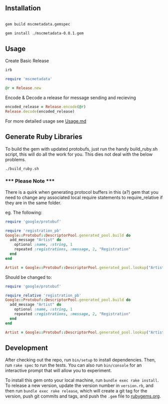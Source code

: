 ## Installation

```bash

gem build mscmetadata.gemspec

gem install ./mscmetadata-0.0.1.gem
```

## Usage

Create Basic Release

```ruby
irb

require 'mscmetadata'

@r = Release.new
```

Encode & Decode a release for message sending and recieving

```ruby
encoded_release = Release.encode(@r)
Release.decode(encoded_release)
```

For more detailed usage see <a href="docs/usage.md">Usage.md</a>

## Generate Ruby Libraries

To build the gem with updated protobufs, just run the handy build_ruby.sh script, this will do all the work for you. This dies not deal with the below problems.

```shell
./build_ruby.sh
```

### *** Please Note ***

There is a quirk when generating protocol buffers in this (a?) gem that you need to change any associated local require statements to require_relative if they are in the same folder.

eg. The following:

```ruby
require 'google/protobuf'

require 'registration_pb'
Google::Protobuf::DescriptorPool.generated_pool.build do
  add_message "Artist" do
    optional :name, :string, 1
    repeated :registrations, :message, 2, "Registration"
  end
end

Artist = Google::Protobuf::DescriptorPool.generated_pool.lookup("Artist").msgclass
```

Should be changed to:

```ruby
require 'google/protobuf'

require_relative 'registration_pb'
Google::Protobuf::DescriptorPool.generated_pool.build do
  add_message "Artist" do
    optional :name, :string, 1
    repeated :registrations, :message, 2, "Registration"
  end
end

Artist = Google::Protobuf::DescriptorPool.generated_pool.lookup("Artist").msgclass
```

## Development

After checking out the repo, run `bin/setup` to install dependencies. Then, run `rake spec` to run the tests. You can also run `bin/console` for an interactive prompt that will allow you to experiment.

To install this gem onto your local machine, run `bundle exec rake install`. To release a new version, update the version number in `version.rb`, and then run `bundle exec rake release`, which will create a git tag for the version, push git commits and tags, and push the `.gem` file to [rubygems.org](https://rubygems.org).
